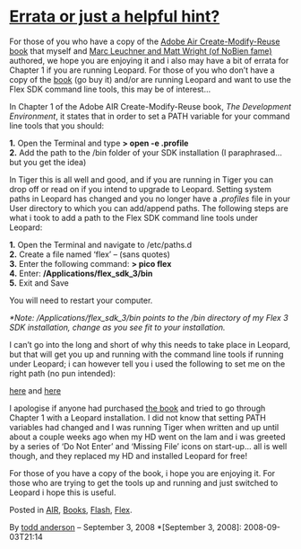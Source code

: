 # [Errata or just a helpful hint?](http://custardbelly.com/blog/2008/09/03/errata-or-just-a-helpful-hint/)

For those of you who have a copy of the [Adobe Air Create-Modify-Reuse book](http://www.amazon.com/Adobe-AIR-Create-Modify-Programmer/dp/0470182075/ref=pd_bbs_sr_1?ie=UTF8&s=books&qid=1220490556&sr=8-1) that myself and [Marc Leuchner and Matt Wright (of NoBien fame)](http://blog.nobien.net/) authored, we hope you are enjoying it and i also may have a bit of errata for Chapter 1 if you are running Leopard. For those of you who don’t have a copy of the [book](http://www.amazon.com/Adobe-AIR-Create-Modify-Programmer/dp/0470182075/ref=pd_bbs_sr_1?ie=UTF8&s=books&qid=1220490556&sr=8-1) (go buy it) and/or are running Leopard and want to use the Flex SDK command line tools, this may be of interest…

In Chapter 1 of the Adobe AIR Create-Modify-Reuse book, _The Development Environment_, it states that in order to set a PATH variable for your command line tools that you should:

**1.** Open the Terminal and type **> open -e .profile**  
**2.** Add the path to the /bin folder of your SDK installation (I paraphrased… but you get the idea)

In Tiger this is all well and good, and if you are running in Tiger you can drop off or read on if you intend to upgrade to Leopard. Setting system paths in Leopard has changed and you no longer have a _.profiles_ file in your User directory to which you can add/append paths. The following steps are what i took to add a path to the Flex SDK command line tools under Leopard:

**1.** Open the Terminal and navigate to /etc/paths.d  
**2.** Create a file named ‘flex’ – (sans quotes)  
**3.** Enter the following command: **> pico flex**  
**4.** Enter: **/Applications/flex_sdk_3/bin**  
**5.** Exit and Save

You will need to restart your computer.

_*Note: /Applications/flex_sdk_3/bin points to the /bin directory of my Flex 3 SDK installation, change as you see fit to your installation._

I can’t go into the long and short of why this needs to take place in Leopard, but that will get you up and running with the command line tools if running under Leopard; i can however tell you i used the following to set me on the right path (no pun intended):

[here](http://littlesquare.com/2008/01/24/upgraded-to-leopard-making-use-of-etcpathsd-and-path_helper/) and [ here](http://old.blog.elliottcable.name/articles/2007/10/leopard-paths)

I apologise if anyone had purchased [the book](http://www.amazon.com/Adobe-AIR-Create-Modify-Programmer/dp/0470182075/ref=pd_bbs_sr_1?ie=UTF8&s=books&qid=1220490556&sr=8-1) and tried to go through Chapter 1 with a Leopard installation. I did not know that setting PATH variables had changed and I was running Tiger when written and up until about a couple weeks ago when my HD went on the lam and i was greeted by a series of ‘Do Not Enter’ and ‘Missing File’ icons on start-up… all is well though, and they replaced my HD and installed Leopard for free!

For those of you have a copy of the book, i hope you are enjoying it. For those who are trying to get the tools up and running and just switched to Leopard i hope this is useful.

Posted in [AIR](http://custardbelly.com/blog/category/air/), [Books](http://custardbelly.com/blog/category/books/), [Flash](http://custardbelly.com/blog/category/flash/), [Flex](http://custardbelly.com/blog/category/flex/).

By [todd anderson](http://custardbelly.com/blog/author/todd-anderson/) – September 3, 2008
  *[September 3, 2008]: 2008-09-03T21:14
